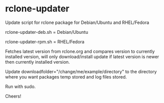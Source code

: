 # rclone-updater
Update script for rclone package for Debian/Ubuntu and RHEL/Fedora

rclone-updater-deb.sh = Debian/Ubuntu

rclone-updater-rpm.sh = RHEL/Fedora

Fetches latest version from rclone.org and compares version to currently installed version, will only download/install update if latest version is newer then currently installed version.

Update downloadfolder="/change/me/example/directory" to the directory where you want packages temp stored and log files stored.

Run with sudo.

Cheers!
